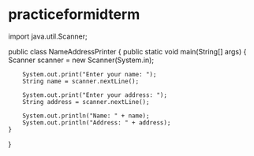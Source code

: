 # practiceformidterm
import java.util.Scanner;

public class NameAddressPrinter {
    public static void main(String[] args) {
        Scanner scanner = new Scanner(System.in);

        System.out.print("Enter your name: ");
        String name = scanner.nextLine();

        System.out.print("Enter your address: ");
        String address = scanner.nextLine();

        System.out.println("Name: " + name);
        System.out.println("Address: " + address);
    }
}



















